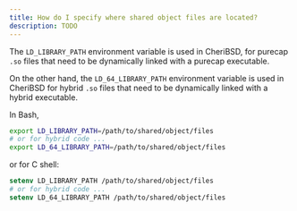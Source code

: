 ```yaml
---
title: How do I specify where shared object files are located?
description: TODO
---
```


The `LD_LIBRARY_PATH` environment variable is used in CheriBSD, for
purecap `.so` files that need to be dynamically linked with a purecap
executable.

On the other hand, the `LD_64_LIBRARY_PATH` environment variable is used
in CheriBSD for hybrid `.so` files that need to be dynamically linked
with a hybrid executable.

In Bash,

```bash
export LD_LIBRARY_PATH=/path/to/shared/object/files
# or for hybrid code ...
export LD_64_LIBRARY_PATH=/path/to/shared/object/files
```

or for C shell:

```csh
setenv LD_LIBRARY_PATH /path/to/shared/object/files
# or for hybrid code ...
setenv LD_64_LIBRARY_PATH /path/to/shared/object/files
```
